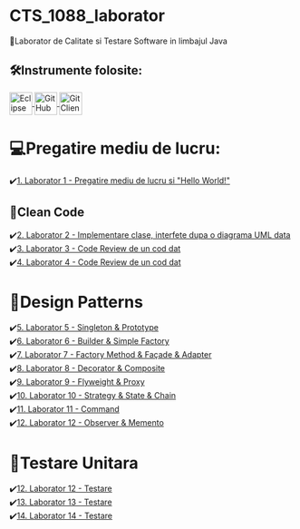 # CTS_1088_laborator
💛Laborator de Calitate si Testare Software in limbajul Java


## 🛠️Instrumente folosite:
<a href = "https://www.eclipse.org/downloads/">
    <img src = "Logo/Eclipse.png" alt="Eclipse" width = "auto" height="40px" align="center" title="Eclipse" />
</a>
<a href = "https://github.com/">
    <img src = "Logo/GitHub.png" alt="GitHub" width = "auto" height="40px" align="center" title="GitHub" />
</a>
<a href = "http://git-scm.com/downloads/guis/">
    <img src = "Logo/GitClient.png" alt="GitClient" width = "auto" height="40px" align="center" title="GitClient" />
</a>

# 💻Pregatire mediu de lucru:
✔️[1. Laborator 1 - Pregatire mediu de lucru si "Hello World!"](https://github.com/Adriana-Giol/CTS_1088_laborator/tree/main/HelloWorld) </br>

## 🧹Clean Code
✔️[2. Laborator 2 - Implementare clase, interfete dupa o diagrama UML data](https://github.com/Adriana-Giol/CTS_1088_laborator/tree/main/Laborator2)</br>
✔️[3. Laborator 3 - Code Review de un cod dat](https://github.com/Adriana-Giol/CTS_1088_laborator/tree/main/Laborator3)</br>
✔️[4. Laborator 4 - Code Review de un cod dat](https://github.com/Adriana-Giol/CTS_1088_laborator/tree/main/Laborator3)</br>

# 🎩Design Patterns
✔️[5. Laborator 5 - Singleton & Prototype](https://github.com/Adriana-Giol/CTS_1088_laborator/tree/main/Laborator5%20-%20Singleton%20si%20Prototype)</br>
✔️[6. Laborator 6 - Builder & Simple Factory](https://github.com/Adriana-Giol/CTS_1088_laborator/tree/main/Laborator6%20-%20Builder%20si%20Factory)</br>
✔️[7. Laborator 7 - Factory Method & Façade & Adapter](https://github.com/Adriana-Giol/CTS_1088_laborator/tree/main/Laborator7%20-%20Factory%20Method%20-%20Facade%20-%20Adapter)</br>
✔️[8. Laborator 8 - Decorator & Composite](https://github.com/Adriana-Giol/CTS_1088_laborator/tree/main/Laborator8%20-%20Decorator%20-%20Composite) </br>
✔️[9. Laborator 9 - Flyweight & Proxy](https://github.com/Adriana-Giol/CTS_1088_laborator/tree/main/Laborator9%20-%20Flyweight%20-%20Proxy/src/ro/ase/csie/cts/g1088/dp)</br>
✔️[10. Laborator 10 - Strategy & State & Chain](https://github.com/Adriana-Giol/CTS_1088_laborator/tree/main/Laborator10%20-%20Strategy%20-%20State/src/ro/ase/csie/cts/g1088/dp)</br>
✔️[11. Laborator 11 - Command](https://github.com/Adriana-Giol/CTS_1088_laborator/tree/main/Laborator11%20-%20Command/src/ro/ase/csie/cts/g1088/dp/command)</br>
✔️[12. Laborator 12 - Observer & Memento](https://github.com/Adriana-Giol/CTS_1088_laborator/tree/main/Laborator12%20-%20Observer%20-%20Memento/src/ro/ase/csie/cts/g1088/dp)</br>

# 🧪Testare Unitara
✔️[12. Laborator 12 - Testare](https://github.com/Adriana-Giol/CTS_1088_laborator/tree/main/Laborator12%20-%20Testare%20Unitara/src/ro/ase/csie/cts/g1088/testare)</br>
✔️[13. Laborator 13 - Testare](https://github.com/Adriana-Giol/CTS_1088_laborator/tree/main/Laborator13%20-%20Testare%20Unitara/src/ro/ase/csie/cts/g1088/testare)</br>
✔️[14. Laborator 14 - Testare](https://github.com/Adriana-Giol/CTS_1088_laborator/tree/main/Laborator13%20-%20Testare%20Unitara/src/ro/ase/csie/cts/g1088/testare)</br>
